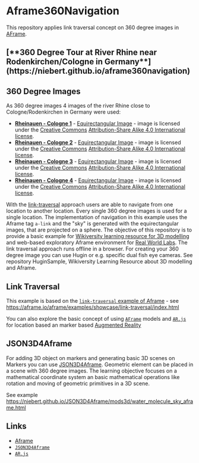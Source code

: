 # Aframe360Navigation
This repository applies link traversal concept on 360 degree images in [AFrame](https://aframe.io).

<h2> [**360 Degree Tour at River Rhine near Rodenkirchen/Cologne in Germany**](https://niebert.github.io/aframe360navigation) </h2>

## 360 Degree Images
As 360 degree images 4 images of the river Rhine close to Cologne/Rodenkirchen in Germany were used:
* [**Rheinauen - Cologne 1**](https://niebert.github.io/HuginSample/rhein1_rodenkirchen.html) - [Equirectangular Image](https://niebert.github.io/HuginSample/img/rhein1_rodenkirchen.jpg) - image is licensed under the [Creative Commons](https://en.wikipedia.org/wiki/en:Creative_Commons) [Attribution-Share Alike 4.0 International license](https://creativecommons.org/licenses/by-sa/4.0/deed.en).
* [**Rheinauen - Cologne 2**](https://niebert.github.io/HuginSample/rhein2_rodenkirchen.html) - [Equirectangular Image](https://niebert.github.io/HuginSample/img/rhein1_rodenkirchen.jpg) - image is licensed under the [Creative Commons](https://en.wikipedia.org/wiki/en:Creative_Commons) [Attribution-Share Alike 4.0 International license](https://creativecommons.org/licenses/by-sa/4.0/deed.en).
* [**Rheinauen - Cologne 3**](https://niebert.github.io/HuginSample/rhein3_rodenkirchen.html) - [Equirectangular Image](https://niebert.github.io/HuginSample/img/rhein1_rodenkirchen.jpg) - image is licensed under the [Creative Commons](https://en.wikipedia.org/wiki/en:Creative_Commons) [Attribution-Share Alike 4.0 International license](https://creativecommons.org/licenses/by-sa/4.0/deed.en).
* [**Rheinauen - Cologne 4**](https://niebert.github.io/HuginSample/rhein4_rodenkirchen.html) - [Equirectangular Image](https://niebert.github.io/HuginSample/img/rhein1_rodenkirchen.jpg) - image is licensed under the [Creative Commons](https://en.wikipedia.org/wiki/en:Creative_Commons) [Attribution-Share Alike 4.0 International license](https://creativecommons.org/licenses/by-sa/4.0/deed.en).

With the [link-traversal](https://aframe.io/aframe/examples/showcase/link-traversal/index.html) approach users are able to navigate from one location to another location. Every single 360 degree images is used for a single location. The implementation of navigation in this example uses the Aframe tag `a-link` and the "sky" is generated with the equirectangular images, that are projected on a sphere. The objective of this repository is to provide a basic example for [Wikiversity learning resource for 3D modelling](https://en.wikiversity.org/wiki/3D_Modelling) and web-based exploratory Aframe environment for [Real World Labs](https://en.wikiversity.org/wiki/Real_World_Labs). The link traversal approach runs offline in a browser. For creating your 360 degree image you can use Hugin or e.g. specific dual fish eye cameras. See repository HuginSample, Wikiversity Learning Resource about 3D modelling and Aframe.

## Link Traversal
This example is based on the [`link-traversal` example of Aframe](https://aframe.io/aframe/examples/showcase/link-traversal/index.html) - see https://aframe.io/aframe/examples/showcase/link-traversal/index.html

You can also explore the basic concept of using [`AFrame`](https://aframe.io) models and [`AR.js`](https://ar-js-org.github.io/AR.js-Docs/) for location based an marker based [Augmented Reality](https://en.wikiveristy.org/wiki/3D_Modelling)

## JSON3D4Aframe
For adding 3D object on markers and generating basic 3D scenes on Markers you can use [JSON3D4Aframe](https://niebert.github.io/JSON3D4Aframe). Geometric element can be placed in a scene with 360 degree images. The learning objective focuses on a mathematical coordinate system an basic mathematical operations like rotation and moving of geometric primitives in a 3D scene.

See example https://niebert.github.io/JSON3D4Aframe/mods3d/water_molecule_sky_aframe.html

## Links
* [Aframe](https://aframe.io)
* [`JSON3D4Aframe`](https://niebert.github.io/JSON3D4Aframe)
* [`AR.js`](https://ar-js-org.github.io/AR.js-Docs/)
